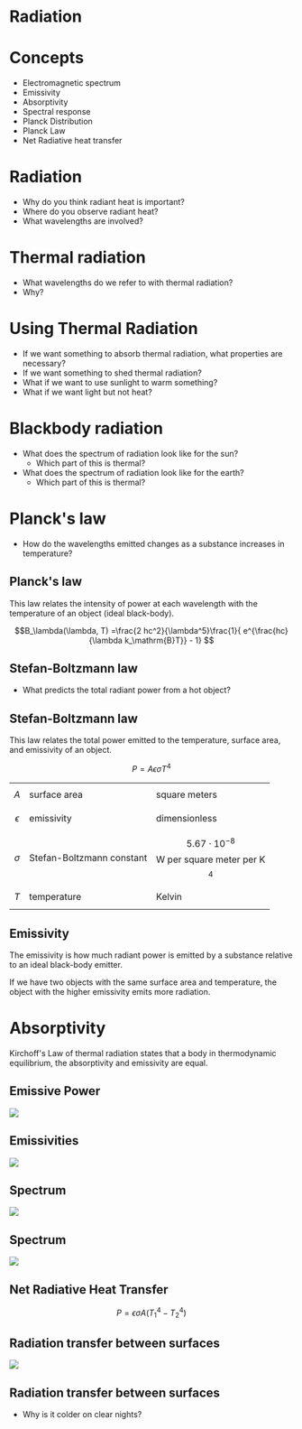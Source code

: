 # Radiation

# Concepts
- Electromagnetic spectrum
- Emissivity
- Absorptivity
- Spectral response
- Planck Distribution
- Planck Law
- Net Radiative heat transfer




# Radiation
- Why do you think radiant heat is important?
- Where do you observe radiant heat?
- What wavelengths are involved?


# Thermal radiation

- What wavelengths do we refer to with thermal radiation?
- Why?

# Using Thermal Radiation

- If we want something to absorb thermal radiation, what properties are necessary?
- If we want something to shed thermal radiation?
- What if we want to use sunlight to warm something?
- What if we want light but not heat?

# Blackbody radiation

- What does the spectrum of radiation look like for the sun?
    - Which part of this is thermal?
- What does the spectrum of radiation look like for the earth?
    - Which part of this is thermal?

<!-- how much heat are we radiating? -->
<!-- how much heat do we receive from our environments? -->
<!-- what are the ways we experience this? -->
<!-- What percentage of home heat is lost to radiation? -->
<!-- why are clear nights colder -->
<!-- what is the background radiation temperature? -->

# Planck's law

- How do the wavelengths emitted changes as a substance increases in temperature?

## Planck's law

This law relates the intensity of power at each wavelength with the temperature
of an object (ideal black-body).

$$B_\lambda(\lambda, T) =\frac{2 hc^2}{\lambda^5}\frac{1}{ e^{\frac{hc}{\lambda k_\mathrm{B}T}} - 1} $$

## Stefan-Boltzmann law

- What predicts the total radiant power from a hot object?

## Stefan-Boltzmann law

This law relates the total power emitted to the temperature, surface area, and emissivity of an object.

$$ P = A \epsilon \sigma T^4 $$

|            |                           |                                                  |
| ---------- | ------------------------- | ------------------------------------------------ |
| $$A$$        | surface area              | square meters                                    |
| $$\epsilon$$ | emissivity                | dimensionless                                    |
| $$\sigma$$   | Stefan-Boltzmann constant | $$5.67\cdot 10^{-8}$$ W per square meter per K$$^4$$ |
| $$T$$        | temperature               | Kelvin                                           |

## Emissivity

The emissivity is how much radiant power is emitted by a substance relative to
an ideal black-body emitter.

If we have two objects with the same surface area and temperature, the object with the higher emissivity emits more radiation.

# Absorptivity

Kirchoff's Law of thermal radiation states that a body in thermodynamic equilibrium, the absorptivity and emissivity are equal.

## Emissive Power
![](./figures/Emissive_Power.png)

<!-- how much power does a 40cm block of ice emit? -->

## Emissivities
![](./figures/emissivities-incropera.png)

## Spectrum
![](./figures/spectrum-incropera.png)

## Spectrum
![](./figures/electromagnetic-spectrum.jpg)

## Net Radiative Heat Transfer
$$ P = \epsilon \sigma A (T_1^4 - T_2^4) $$

## Radiation transfer between surfaces
![](./figures/radiation-transfer.png)

## Radiation transfer between surfaces
- Why is it colder on clear nights?

<!-- ## Project Design Session -->
<!-- &#45; What total rate of heat transfer do you need to last 24 hours? -->
<!-- &#45; What does this mean for you design? -->
<!-- <!&#45;&#45; open ended design, much like, i want to be warm, build me a home &#45;&#45;> -->




